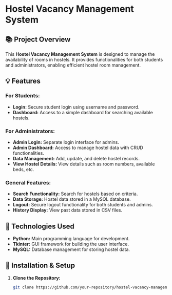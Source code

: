 # **Hostel Vacancy Management System**

## **📚 Project Overview**

This **Hostel Vacancy Management System** is designed to manage the availability of rooms in hostels. It provides functionalities for both students and administrators, enabling efficient hostel room management.

## **💡 Features**

### **For Students:**
- **Login:** Secure student login using username and password.
- **Dashboard:** Access to a simple dashboard for searching available hostels.

### **For Administrators:**
- **Admin Login:** Separate login interface for admins.
- **Admin Dashboard:** Access to manage hostel data with CRUD functionalities.
- **Data Management:** Add, update, and delete hostel records.
- **View Hostel Details:** View details such as room numbers, available beds, etc.

### **General Features:**
- **Search Functionality:** Search for hostels based on criteria.
- **Data Storage:** Hostel data stored in a MySQL database.
- **Logout:** Secure logout functionality for both students and admins.
- **History Display:** View past data stored in CSV files.

## **🔧 Technologies Used**
- **Python:** Main programming language for development.
- **Tkinter:** GUI framework for building the user interface.
- **MySQL:** Database management for storing hostel data.

## **🚀 Installation & Setup**

1. **Clone the Repository:**
   ```bash
   git clone https://github.com/your-repository/hostel-vacancy-management.git
